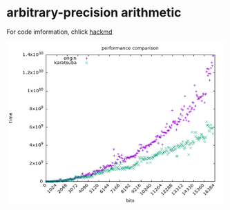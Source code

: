 # arbitrary-precision arithmetic

For code imformation, chlick [hackmd](https://hackmd.io/@tigger12613/ryOtApjzt)

![avatar](runtime.png)
